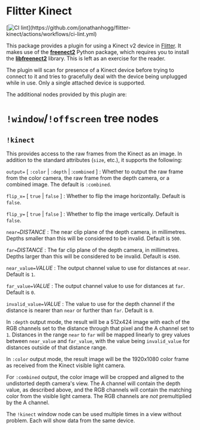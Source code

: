 
# Flitter Kinect

[![CI lint](https://github.com/jonathanhogg/flitter-kinect/actions/workflows/ci-lint.yml/badge.svg?)](https://github.com/jonathanhogg/flitter-kinect/actions/workflows/ci-lint.yml)

This package provides a plugin for using a Kinect v2 device in
[Flitter](https://flitter.readthedocs.io/). It makes use of the
[**freenect2**](https://github.com/rjw57/freenect2-python) Python package,
which requires you to install the
[**libfreenect2**](https://github.com/OpenKinect/libfreenect2) library. This
is left as an exercise for the reader.

The plugin will scan for presence of a Kinect device before trying to connect
to it and tries to gracefully deal with the device being unplugged while in
use. Only a single attached device is supported.

The additional nodes provided by this plugin are:

# `!window`/`!offscreen` tree nodes

## `!kinect`

This provides access to the raw frames from the Kinect as an image. In addition
to the standard attributes (`size`, etc.), it supports the following:

`output=` [ `:color` | `:depth` | :`combined` ]
: Whether to output the raw frame from the color camera, the raw frame from the
depth camera, or a combined image. The default is `:combined`.

`flip_x=` [ `true` | `false` ]
: Whether to flip the image horizontally. Default is `false`.

`flip_y=` [ `true` | `false` ]
: Whether to flip the image vertically. Default is `false`.

`near=`*DISTANCE*
: The near clip plane of the depth camera, in millimetres. Depths smaller than
this will be considered to be invalid. Default is `500`.

`far=`*DISTANCE*
: The far clip plane of the depth camera, in millimetres. Depths larger than
this will be considered to be invalid. Default is `4500`.

`near_value=`*VALUE*
: The output channel value to use for distances at `near`. Default is `1`.

`far_value=`*VALUE*
: The output channel value to use for distances at `far`. Default is `0`.

`invalid_value=`*VALUE*
: The value to use for the depth channel if the distance is nearer than `near`
or further than `far`. Default is `0`.

In `:depth` output mode, the result will be a 512x424 image with each of the
RGB channels set to the distance through that pixel and the A channel set to
`1`. Distances in the range `near` to `far` will be mapped linearly to grey
values between `near_value` and `far_value`, with the value being
`invalid_value` for distances outside of that distance range.

In `:color` output mode, the result image will be the 1920x1080 color frame as
received from the Kinect visible light camera.

For `:combined` output, the color image will be cropped and aligned to the
undistorted depth camera's view. The A channel will contain the depth value, as
described above, and the RGB channels will contain the matching color from the
visible light camera. The RGB channels are *not* premultiplied by the A channel.

The `!kinect` window node can be used multiple times in a view without problem.
Each will show data from the same device.
